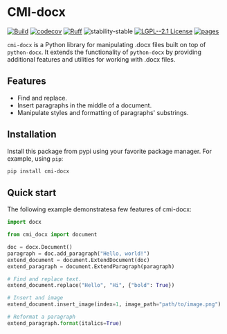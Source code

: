 # CMI-docx

[![Build](https://github.com/childmindresearch/cmi-docx/actions/workflows/test.yaml/badge.svg?branch=main)](https://github.com/childmindresearch/cmi-docx/actions/workflows/test.yaml?query=branch%3Amain)
[![codecov](https://codecov.io/gh/childmindresearch/cmi-docx/branch/main/graph/badge.svg?token=22HWWFWPW5)](https://codecov.io/gh/childmindresearch/cmi-docx)
[![Ruff](https://img.shields.io/endpoint?url=https://raw.githubusercontent.com/astral-sh/ruff/main/assets/badge/v2.json)](https://github.com/astral-sh/ruff)
![stability-stable](https://img.shields.io/badge/stability-stable-green.svg)
[![LGPL--2.1 License](https://img.shields.io/badge/license-LGPL--2.1-blue.svg)](https://github.com/childmindresearch/cmi-docx/blob/main/LICENSE)
[![pages](https://img.shields.io/badge/api-docs-blue)](https://childmindresearch.github.io/cmi-docx)

`cmi-docx` is a Python library for manipulating .docx files built on top of `python-docx`. It extends the functionality of `python-docx` by providing additional features and utilities for working with .docx files.

## Features

- Find and replace.
- Insert paragraphs in the middle of a document.
- Manipulate styles and formatting of paragraphs' substrings.

## Installation

Install this package from pypi using your favorite package manager. For example, using `pip`:

```sh
pip install cmi-docx
```

## Quick start

The following example demonstratesa few features of cmi-docx:

```Python
import docx

from cmi_docx import document

doc = docx.Document()
paragraph = doc.add_paragraph("Hello, world!")
extend_document = document.ExtendDocument(doc)
extend_paragraph = document.ExtendParagraph(paragraph)

# Find and replace text.
extend_document.replace("Hello", "Hi", {"bold": True})

# Insert and image
extend_document.insert_image(index=1, image_path="path/to/image.png")

# Reformat a paragraph
extend_paragraph.format(italics=True)
```
